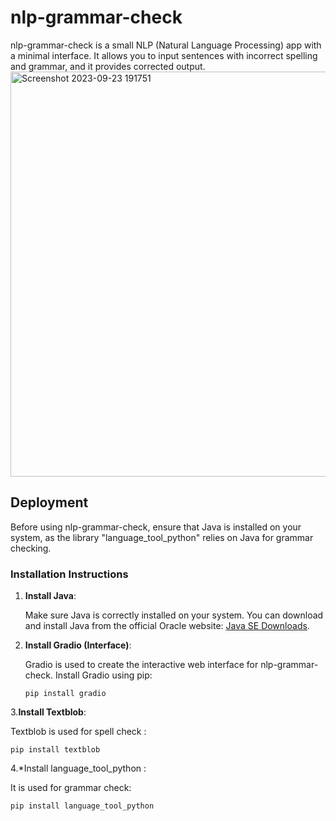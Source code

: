 # nlp-grammar-check

nlp-grammar-check is a small NLP (Natural Language Processing) app with a minimal interface. It allows you to input sentences with incorrect spelling and grammar, and it provides corrected output.
<img width="648" alt="Screenshot 2023-09-23 191751" src="https://github.com/sridurgesh007/nlp-grammar-check/assets/115580880/d6ee0730-498e-4bbe-9082-4e8f9eea3db7">

## Deployment

Before using nlp-grammar-check, ensure that Java is installed on your system, as the library "language_tool_python" relies on Java for grammar checking.

### Installation Instructions

1. **Install Java**:

   Make sure Java is correctly installed on your system. You can download and install Java from the official Oracle website: [Java SE Downloads](https://www.oracle.com/java/technologies/javase-downloads.html).

2. **Install Gradio (Interface)**:

   Gradio is used to create the interactive web interface for nlp-grammar-check. Install Gradio using pip:

   ```shell
   pip install gradio
3.**Install Textblob**:

   Textblob is used for spell check :
   ```shell
   pip install textblob
   ```
4.*Install language_tool_python :

   It is used for grammar check:
   ```shell
pip install language_tool_python
```

